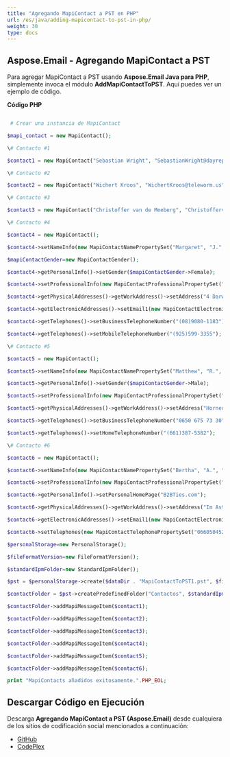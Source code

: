 ```yaml
---
title: "Agregando MapiContact a PST en PHP"
url: /es/java/adding-mapicontact-to-pst-in-php/
weight: 30
type: docs
---
```


## **Aspose.Email - Agregando MapiContact a PST**
Para agregar MapiContact a PST usando **Aspose.Email Java para PHP**, simplemente invoca el módulo **AddMapiContactToPST**. Aquí puedes ver un ejemplo de código.

**Código PHP**

``` php

 # Crear una instancia de MapiContact

$mapi_contact = new MapiContact();

\# Contacto #1

$contact1 = new MapiContact("Sebastian Wright", "SebastianWright@dayrep.com");

\# Contacto #2

$contact2 = new MapiContact("Wichert Kroos", "WichertKroos@teleworm.us", "Inversión de Grado A");

\# Contacto #3

$contact3 = new MapiContact("Christoffer van de Meeberg", "ChristoffervandeMeeberg@teleworm.us", "Krauses Sofa Factory", "046-630-4614");

\# Contacto #4

$contact4 = new MapiContact();

$contact4->setNameInfo(new MapiContactNamePropertySet("Margaret", "J.", "Tolle"));

$mapiContactGender=new MapiContactGender();

$contact4->getPersonalInfo()->setGender($mapiContactGender->Female);

$contact4->setProfessionalInfo(new MapiContactProfessionalPropertySet("Adaptaz", "Ingeniero de grabación"));

$contact4->getPhysicalAddresses()->getWorkAddress()->setAddress("4 Darwinia Loop EIGHTY MILE BEACH WA 6725");

$contact4->getElectronicAddresses()->setEmail1(new MapiContactElectronicAddress("Hisen1988", "SMTP", "MargaretJTolle@dayrep.com"));

$contact4->getTelephones()->setBusinessTelephoneNumber("(08)9080-1183");

$contact4->getTelephones()->setMobileTelephoneNumber("(925)599-3355");

\# Contacto #5

$contact5 = new MapiContact();

$contact5->setNameInfo(new MapiContactNamePropertySet("Matthew", "R.", "Wilcox"));

$contact5->getPersonalInfo()->setGender($mapiContactGender->Male);

$contact5->setProfessionalInfo(new MapiContactProfessionalPropertySet("Briazz", "Asistente psiquiátrico"));

$contact5->getPhysicalAddresses()->getWorkAddress()->setAddress("Horner Strasse 12 4421 SAASS");

$contact5->getTelephones()->setBusinessTelephoneNumber("0650 675 73 30");

$contact5->getTelephones()->setHomeTelephoneNumber("(661)387-5382");

\# Contacto #6

$contact6 = new MapiContact();

$contact6->setNameInfo(new MapiContactNamePropertySet("Bertha", "A.", "Buell"));

$contact6->setProfessionalInfo(new MapiContactProfessionalPropertySet("Awthentikz", "Asistente de trabajo social"));

$contact6->getPersonalInfo()->setPersonalHomePage("B2BTies.com");

$contact6->getPhysicalAddresses()->getWorkAddress()->setAddress("Im Astenfeld 59 8580 EDELSCHROTT");

$contact6->getElectronicAddresses()->setEmail1(new MapiContactElectronicAddress("Experwas", "SMTP", "BerthaABuell@armyspy.com"));

$contact6->setTelephones(new MapiContactTelephonePropertySet("06605045265"));

$personalStorage=new PersonalStorage();

$fileFormatVersion=new FileFormatVersion();

$standardIpmFolder=new StandardIpmFolder();

$pst = $personalStorage->create($dataDir . "MapiContactToPST1.pst", $fileFormatVersion->Unicode);

$contactFolder = $pst->createPredefinedFolder("Contactos", $standardIpmFolder->Contacts);

$contactFolder->addMapiMessageItem($contact1);

$contactFolder->addMapiMessageItem($contact2);

$contactFolder->addMapiMessageItem($contact3);

$contactFolder->addMapiMessageItem($contact4);

$contactFolder->addMapiMessageItem($contact5);

$contactFolder->addMapiMessageItem($contact6);

print "MapiContacts añadidos exitosamente.".PHP_EOL;

```
## **Descargar Código en Ejecución**
Descarga **Agregando MapiContact a PST (Aspose.Email)** desde cualquiera de los sitios de codificación social mencionados a continuación:

- [GitHub](https://github.com/aspose-email/Aspose.Email-for-Java/blob/master/Plugins/Aspose_Email_Java_for_PHP/src/aspose/email/ProgrammingOutlook/WorkingWithOutlookPersonalStorage/AddMapiContactToPST.php)
- [CodePlex](https://asposeemailjavaphp.codeplex.com/SourceControl/latest#src/aspose/email/ProgrammingOutlook/WorkingWithOutlookPersonalStorage/AddMapiContactToPST.php)